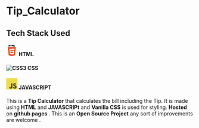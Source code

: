 # Tip_Calculator
<h2> Tech Stack Used</h2>
<h4><img src="https://raw.githubusercontent.com/github/explore/80688e429a7d4ef2fca1e82350fe8e3517d3494d/topics/html/html.png" alt="HTML5" width=30 height=30/> HTML </h4>
<h4><img src="https://upload.wikimedia.org/wikipedia/commons/d/d5/CSS3_logo_and_wordmark.svg" alt="CSS3" width=30 height=30/> CSS </h4>
<h4><img src="https://raw.githubusercontent.com/github/explore/80688e429a7d4ef2fca1e82350fe8e3517d3494d/topics/javascript/javascript.png" alt="JS" width=30 height=30/>  JAVASCRIPT </h4>

<p> This is a <b>Tip Calculator</b> that calculates the bill including the Tip.
  It is made using<b> HTML</b> and <b>JAVASCRIPt</b> and <b>Vanilla CSS</b> is used for styling.
  <b>Hosted </b> on <b> github pages </b> . This is an <b>Open Source Project</b> any sort of improvements are welcome .</p>
